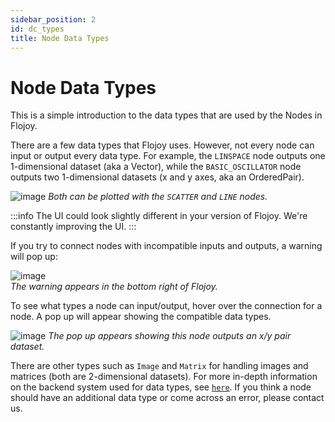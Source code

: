 ```yaml
---
sidebar_position: 2
id: dc_types
title: Node Data Types
---
```


# Node Data Types

This is a simple introduction to the data types that are used by the Nodes in Flojoy.

There are a few data types that Flojoy uses. However, not every node can input or output every data type. For example, the `LINSPACE` node outputs one 1-dimensional dataset (aka a Vector), while the `BASIC_OSCILLATOR` node outputs two 1-dimensional datasets (x and y axes, aka an OrderedPair).

![image](/img/introduction/dtypes1.png)
*Both can be plotted with the `SCATTER` and `LINE` nodes.*

:::info
The UI could look slightly different in your version of Flojoy. We're constantly improving the UI.
:::

If you try to connect nodes with incompatible inputs and outputs, a warning will pop up:

![image](/img/introduction/dtypes_warning.png)
*<br/>The warning appears in the bottom right of Flojoy.*

To see what types a node can input/output, hover over the connection for a node. A pop up will appear showing the compatible data types.

![image](/img/introduction/dtypes2.png)
*The pop up appears showing this node outputs an x/y pair dataset.*

There are other types such as `Image` and `Matrix` for handling images and matrices (both are 2-dimensional datasets). For more in-depth information on the backend system used for data types, see [`here`](/custom-nodes/data-container/). If you think a node should have an additional data type or come across an error, please contact us.
